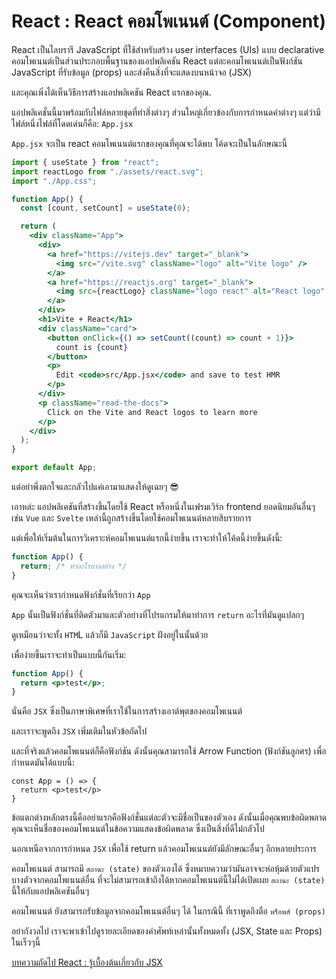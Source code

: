 # React : React คอมโพเนนต์ (Component)

React เป็นไลบรารี JavaScript ที่ใช้สำหรับสร้าง user interfaces (UIs) แบบ declarative คอมโพเนนต์เป็นส่วนประกอบพื้นฐานของแอปพลิเคชัน React แต่ละคอมโพเนนต์เป็นฟังก์ชัน JavaScript ที่รับข้อมูล (props) และส่งคืนสิ่งที่จะแสดงบนหน้าจอ (JSX)

และคุณเพิ่งได้เห็นวิธีการสร้างแอปพลิเคชัน React แรกของคุณ.

แอปพลิเคชั่นนี้มาพร้อมกับไฟล์หลายชุดที่ทําสิ่งต่างๆ ส่วนใหญ่เกี่ยวข้องกับการกําหนดค่าต่างๆ แต่ว่ามีไฟล์หนึ่งไฟล์ที่โดดเด่นก็คือ: `App.jsx`

`App.jsx` จะเป็น react คอมโพเนนต์แรกของคุณที่คุณจะได้พบ โค้ดจะเป็นในลักษณะนี้

```jsx
import { useState } from "react";
import reactLogo from "./assets/react.svg";
import "./App.css";

function App() {
  const [count, setCount] = useState(0);

  return (
    <div className="App">
      <div>
        <a href="https://vitejs.dev" target="_blank">
          <img src="/vite.svg" className="logo" alt="Vite logo" />
        </a>
        <a href="https://reactjs.org" target="_blank">
          <img src={reactLogo} className="logo react" alt="React logo" />
        </a>
      </div>
      <h1>Vite + React</h1>
      <div className="card">
        <button onClick={() => setCount((count) => count + 1)}>
          count is {count}
        </button>
        <p>
          Edit <code>src/App.jsx</code> and save to test HMR
        </p>
      </div>
      <p className="read-the-docs">
        Click on the Vite and React logos to learn more
      </p>
    </div>
  );
}

export default App;
```

แต่อย่าพึ่งตกใจและกลัวไปแค่เอามาแสดงให้ดูเฉยๆ 😎

เอาหล่ะ แอปพลิเคชันที่สร้างขึ้นโดยใช้ React หรือหนึ่งในเฟรมเวิร์ก frontend ยอดนิยมอันอื่นๆ เช่น `Vue` และ `Svelte` เหล่านี้ถูกสร้างขึ้นโดยใช้คอมโพเนนต์หลายสิบรายการ

แต่เพื่อให้เริ่มต้นในการวิเคราะห์คอมโพเนนต์แรกนี้ง่ายขึ้น เราจะทําให้โค้ดนี้ง่ายขึ้นดังนี้:

```jsx
function App() {
  return; /* ทำอะไรบางอย่าง */
}
```

คุณจะเห็นว่าเรากําหนดฟังก์ชั่นที่เรียกว่า `App`

`App` นั้นเป็นฟังก์ชั่นที่ติดตัวมาและตัวอย่างที่โปรแกรมให้มาทำการ `return` อะไรที่มันดูแปลกๆ

ดูเหมือนว่าจะทั้ง `HTM`L แล้วก็มี `JavaScript` ฝังอยู่ในนั้นด้วย

เพื่อง่ายขึ้นเราจะทำเป็นแบบนี้กันเริ่ม:

```jsx
function App() {
  return <p>test</p>;
}
```

นั่นคือ `JSX` ซึ่งเป็นภาษาพิเศษที่เราใช้ในการสร้างเอาต์พุตของคอมโพเนนต์

และเราจะพูดถึง `JSX` เพิ่มเติมในหัวข้อถัดไป

และที่จริงแล้วคอมโพเนนต์ก็คือฟังก์ชัน ดังนั้นคุณสามารถใช้ Arrow Function (ฟังก์ชันลูกศร) เพื่อกำหนดมันได้แบบนี้:

```
const App = () => {
  return <p>test</p>
}
```

ข้อแตกต่างหลักตรงนี้คืออย่าแรกคือฟังก์ชั่นแต่ละตัวจะมีชื่อเป็นของตัวเอง ดังนั้นเมื่อคุณพบข้อผิดพลาด คุณจะเห็นชื่อของคอมโพเนนต์ในข้อความแสดงข้อผิดพลาด ซึ่งเป็นสิ่งที่ดีไม่กลัวไป

นอกเหนือจากการกำหนด `JSX` เพื่อใช้ return แล้วคอมโพเนนต์ยังมีลักษณะอื่นๆ อีกหลายประการ

คอมโพเนนต์ สามารถมี `สถานะ (state)` ของตัวเองได้ ซึ่งหมายความว่ามันอาจจะห่อหุ้มด้วยตัวแปรบางตัวจากคอมโพเนนต์อื่น ที่จะไม่สามารถเข้าถึงได้หากคอมโพเนนต์นี้ไม่ได้เปิดเผย `สถานะ (state) `นี้ให้กับแอปพลิเคชันอื่นๆ

คอมโพเนนต์ ยังสามารถรับข้อมูลจากคอมโพเนนต์อื่นๆ ได้ ในกรณีนี้ ที่เราพูดถึงตือ `พร็อพส์ (props)`

อย่ากังวลไป เราจะพาเข้าไปดูรายละเอียดของคำศัพท์เหล่านั้นทั้งหมดทั้ง (JSX, State และ Props) ในเร็วๆนี้

[บทความถัดไป React : รู้เบื้องต้นเกี่ยวกับ JSX](https://ppythonbasic.github.io/ppython-basic-web/articles/article-content/react4)

